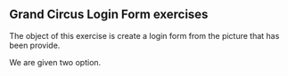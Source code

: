 ## Grand Circus Login Form exercises 

The object of this exercise is create a login form from the picture that has been provide. 

We are given two option. 
